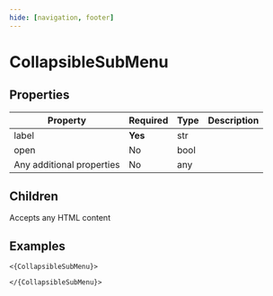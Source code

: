 ```yaml
---
hide: [navigation, footer]
---
```

# CollapsibleSubMenu

## Properties

| Property | Required | Type | Description |
|----------|----------|------|-------------|
|label|**Yes**|str||
|open|No|bool||
|Any additional properties|No|any||

## Children

Accepts any HTML content

## Examples

```
<{CollapsibleSubMenu}>

</{CollapsibleSubMenu}>
```